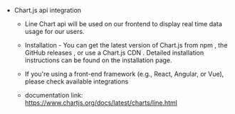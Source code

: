 - Chart.js api integration

  - Line Chart api will be used on our frontend to display real time data usage for our users.

  - Installation
        - You can get the latest version of Chart.js from npm , the GitHub releases , or use a Chart.js CDN .    Detailed installation instructions can be found on the installation page.

  - If you're using a front-end framework (e.g., React, Angular, or Vue), please check available integrations 

  - documentation link: https://www.chartjs.org/docs/latest/charts/line.html